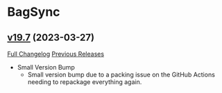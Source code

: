 # BagSync

## [v19.7](https://github.com/Xruptor/BagSync/tree/v19.7) (2023-03-27)
[Full Changelog](https://github.com/Xruptor/BagSync/compare/v19.6...v19.7) [Previous Releases](https://github.com/Xruptor/BagSync/releases)

- Small Version Bump  
    * Small version bump due to a packing issue on the GitHub Actions needing to repackage everything again.  